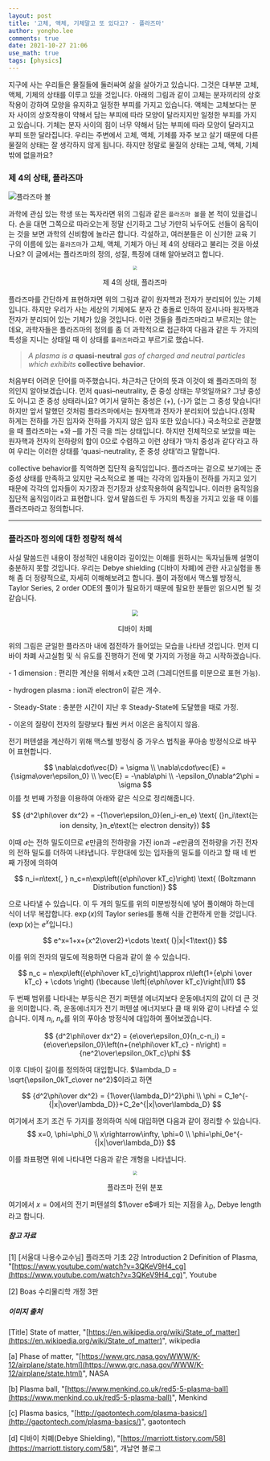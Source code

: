```yaml
---
layout: post
title: '고체, 액체, 기체말고 또 있다고? - 플라즈마'
author: yongho.lee
comments: true
date: 2021-10-27 21:06
use_math: true
tags: [physics]
---
```




지구에 사는 우리들은 물질들에 둘러싸여 삶을 살아가고 있습니다. 그것은 대부분 고체, 액체, 기체의 상태를 이루고 있을 것입니다. 아래의 그림과 같이 고체는 분자끼리의 상호작용이 강하여 모양을 유지하고 일정한 부피를 가지고 있습니다. 액체는 고체보다는 분자 사이의 상호작용이 약해서 담는 부피에 따라 모양이 달라지지만 일정한 부피를 가지고 있습니다. 기체는 분자 사이의 힘이 너무 약해서 담는 부피에 따라 모양이 달라지고 부피 또한 달라집니다. 우리는 주변에서 고체, 액체, 기체를 자주 보고 살기 때문에 다른 물질의 상태는 잘 생각하지 않게 됩니다. 하지만 정말로 물질의 상태는 고체, 액체, 기체밖에 없을까요? 

### 제 4의 상태, 플라즈마

![플라즈마 볼](https://user-images.githubusercontent.com/77658570/139059864-e88b71be-8742-44ed-81f2-27cc3f112632.png)

과학에 관심 있는 학생 또는 독자라면 위의 그림과 같은 `플라즈마 볼`을 본 적이 있을겁니다. 손을 대면 그쪽으로 따라오는게 정말 신기하고 그냥 가만히 놔두어도 선들이 움직이는 것을 보면 과학의 신비함에 놀라곤 합니다. 각설하고, 여러분들은 이 신기한 교육 기구의 이름에 있는 `플라즈마`가 고체, 액체, 기체가 아닌 제 4의 상태라고 불리는 것을 아셨나요? 이 글에서는 플라즈마의 정의, 성질, 특징에 대해 알아보려고 합니다.

<div style="text-align:center">
    <img src="https://user-images.githubusercontent.com/77658570/139059992-2b063a8e-1c5d-43f3-8483-30f10464aced.png" style="zoom: 50%;" />
    <p>
        제 4의 상태, 플라즈마
    </p>
</div>

플라즈마를 간단하게 표현하자면 위의 그림과 같이 원자핵과 전자가 분리되어 있는 기체입니다. 하지만 우리가 사는 세상의 기체에도 분자 간 충돌로 인하여 잠시나마 원자핵과 전자가 분리되어 있는 기체가 있을 것입니다. 이런 것들을 플라즈마라고 부르지는 않는데요, 과학자들은 플라즈마의 정의를 좀 더 과학적으로 접근하여 다음과 같은 두 가지의 특성을 지니는 상태일 때 이 상태를 `플라즈마`라고 부르기로 했습니다.



> *A plasma is a* **quasi-neutral** *gas of charged and neutral particles which exhibits* **collective behavior**.



처음부터 어려운 단어를 마주했습니다. 차근차근 단어의 뜻과 이것이 왜 플라즈마의 정의인지 알아보겠습니다. 먼저 quasi–neutrality, 준 중성 상태는 무엇일까요? 그냥 중성도 아니고 준 중성 상태라니요? 여기서 말하는 중성은 (+), (-)가 없는 그 중성 맞습니다! 하지만 앞서 말했던 것처럼 플라즈마에서는 원자핵과 전자가 분리되어 있습니다.(정확하게는 전하를 가진 입자와 전하를 가지지 않은 입자 또한 있습니다.) 국소적으로 관찰했을 때 플라즈마는 +와 –를 가진 극을 띄는 상태입니다. 하지만 전체적으로 보았을 때는 원자핵과 전자의 전하량의 합이 0으로 수렴하고 이런 상태가 ‘마치 중성과 같다’라고 하여 우리는 이러한 상태를 ‘quasi-neutrality, 준 중성 상태’라고 말합니다.

collective behavior를 직역하면 집단적 움직임입니다. 플라즈마는 겉으로 보기에는 준 중성 상태를 만족하고 있지만 국소적으로 볼 때는 각각의 입자들이 전하를 가지고 있기 때문에 각각의 입자들이 자기장과 전기장과 상호작용하여 움직입니다. 이러한 움직임을 집단적 움직임이라고 표현합니다. 앞서 말씀드린 두 가지의 특징을 가지고 있을 때 이를 플라즈마라고 정의합니다.



---



### 플라즈마 정의에 대한 정량적 해석

사실 말씀드린 내용이 정성적인 내용이라 깊이있는 이해를 원하시는 독자님들께 설명이 충분하지 못할 것입니다. 우리는 Debye shielding (디바이 차폐)에 관한 사고실험을 통해 좀 더 정량적으로, 자세히 이해해보려고 합니다. 풀이 과정에서 맥스웰 방정식, Taylor Series, 2 order ODE의 풀이가 필요하기 때문에 필요한 분들만 읽으시면 될 것 같습니다.

<div style="text-align:center">
    <img src="https://user-images.githubusercontent.com/77658570/139060097-d8d084ee-cc77-423b-a81f-3d6595013969.png" style="zoom:80%;" />
    <p>
        디바이 차폐
    </p>
</div>

위의 그림은 균일한 플라즈마 내에 점전하가 들어있는 모습을 나타낸 것입니다. 먼저 디바이 차폐 사고실험 및 식 유도를 진행하기 전에 몇 가지의 가정을 하고 시작하겠습니다.



\- 1 dimension : 편리한 계산을 위해서 x축만 고려 (그레디언트를 미분으로 표현 가능).

\- hydrogen plasma : ion과 electron이 같은 개수.

\- Steady-State : 충분한 시간이 지난 후 Steady-State에 도달했을 때로 가정.

\- 이온의 질량이 전자의 질량보다 훨씬 커서 이온은 움직이지 않음.



전기 퍼텐셜을 계산하기 위해 맥스웰 방정식 중 가우스 법칙을 푸아송 방정식으로 바꾸어 표현합니다.


$$
\nabla\cdot\vec{D} = \sigma \\
\nabla\cdot\vec{E} = {\sigma\over\epsilon_0} \\
\vec{E} = -\nabla\phi \\
-\epsilon_0\nabla^2\phi = \sigma
$$
이를 첫 번째 가정을 이용하여 아래와 같은 식으로 정리해줍니다.


$$
{d^2\phi\over dx^2} = -{1\over\epsilon_0}(en_i-en_e)
\text{ (}n_i\text{는 ion density, }n_e\text{는 electron density})
$$


이때 $\sigma$는 전하 밀도이므로 $e$만큼의 전하량을 가진 ion과 $-e$만큼의 전하량을 가진 전자의 전하 밀도를 더하여 나타냅니다. 무한대에 있는 입자들의 밀도를 이라고 할 때 네 번째 가정에 의하여


$$
n_i=n\text{, } n_c=n\exp\left({e\phi\over kT_c}\right) \text{ (Boltzmann Distribution function)}
$$


 으로 나타낼 수 있습니다. 이 두 개의 밀도를 위의 미분방정식에 넣어 풀이해야 하는데 식이 너무 복잡합니다. $\exp(x)$의 Taylor series를 통해 식을 간편하게 만들 것입니다. ($\exp(x)$는 $e^x$입니다.)


$$
e^x=1+x+{x^2\over2}+\cdots \text{ (}|x|<1\text{)}
$$


이를 위의 전자의 밀도에 적용하면 다음과 같이 쓸 수 있습니다. 


$$
n_c = n\exp\left({e\phi\over kT_c}\right)\approx n\left(1+{e\phi \over kT_c} + \cdots \right) (\because \left|{e\phi\over kT_c}\right|\ll1)
$$


두 번째 범위를 나타내는 부등식은 전기 퍼텐셜 에너지보다 운동에너지의 값이 더 큰 것을 의미합니다. 즉, 운동에너지가 전기 퍼텐셜 에너지보다 클 때 위와 같이 나타낼 수 있습니다. 이제 $n_i$, $n_e$를 위의 푸아송 방정식에 대입하여 풀어보겠습니다.


$$
{d^2\phi\over dx^2} = {e\over\epsilon_0}(n_c-n_i) = {e\over\epsilon_0}\left(n+{ne\phi\over kT_c} - n\right) = {ne^2\over\epsilon_0kT_c}\phi
$$


이후 디바이 길이를 정의하여 대입합니다. $\lambda_D = \sqrt{\epsilon_0kT_c\over ne^2}$이라고 하면


$$
{d^2\phi\over dx^2} = {1\over{\lambda_D}^2}\phi \\
\phi = C_1e^{-{|x|\over\lambda_D}}+C_2e^{|x|\over\lambda_D}
$$


여기에서 초기 조건 두 가지를 정의하여 식에 대입하면 다음과 같이 정리할 수 있습니다. 
$$
x=0, \phi=\phi_0 \\
x\rightarrow\infty, \phi=0 \\
\phi=\phi_0e^{-{|x|\over\lambda_D}}
$$


이를 좌표평면 위에 나타내면 다음과 같은 개형을 나타냅니다. 



<div style="text-align:center">
    <img src="https://user-images.githubusercontent.com/77658570/139060863-091cde19-4a6d-44b8-a93e-055dbcbee480.png" style="zoom:50%;" />
    <p>
        플라즈마 전위 분포
    </p>
</div>

여기에서 $x=0$에서의 전기 퍼텐셜의 $1\over e$배가 되는 지점을 $\lambda_D$, Debye length라고 합니다.



##### 참고 자료

[1] [서울대 나용수교수님] 플라즈마 기초 2강 Introduction 2 Definition of Plasma, "[https://www.youtube.com/watch?v=3QKeV9H4_cg](https://www.youtube.com/watch?v=3QKeV9H4_cg)", Youtube

[2] Boas 수리물리학 개정 3판





##### 이미지 출처

[Title] State of matter, "[https://en.wikipedia.org/wiki/State_of_matter](https://en.wikipedia.org/wiki/State_of_matter)", wikipedia

[a] Phase of matter, "[https://www.grc.nasa.gov/WWW/K-12/airplane/state.html](https://www.grc.nasa.gov/WWW/K-12/airplane/state.html)", NASA

[b] Plasma ball, "[https://www.menkind.co.uk/red5-5-plasma-ball](https://www.menkind.co.uk/red5-5-plasma-ball)", Menkind

[c] Plasma basics, "[http://gaotontech.com/plasma-basics/](http://gaotontech.com/plasma-basics/)", gaotontech

[d] 디바이 차폐(Debye Shielding), "[https://marriott.tistory.com/58](https://marriott.tistory.com/58)", 개날연 블로그
